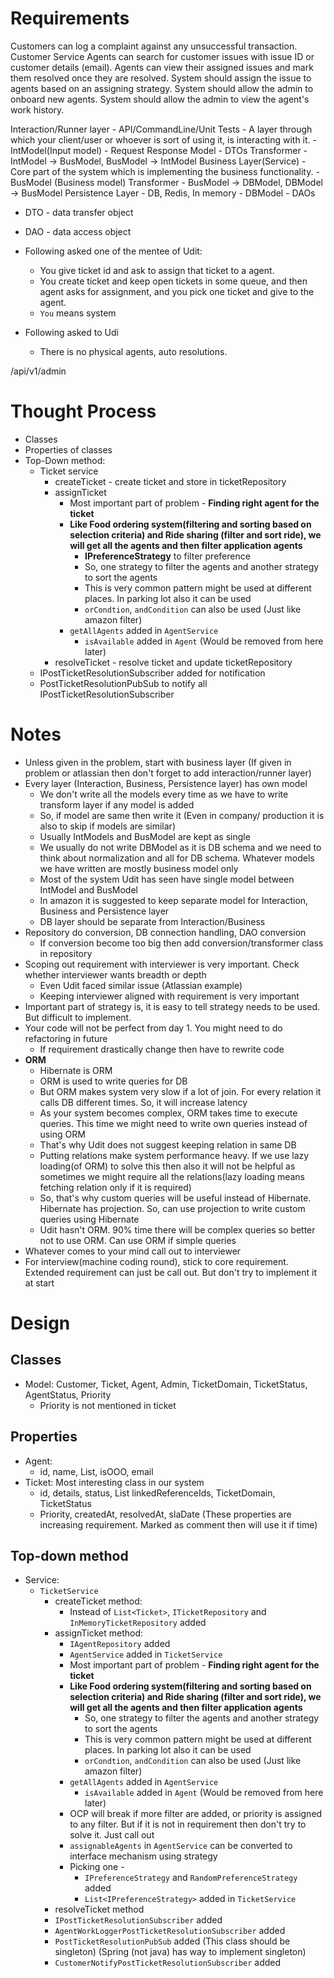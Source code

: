 # Requirements
Customers can log a complaint against any unsuccessful transaction.
Customer Service Agents can search for customer issues with issue ID or customer details (email).
Agents can view their assigned issues and mark them resolved once they are resolved.
System should assign the issue to agents based on an assigning strategy.
System should allow the admin to onboard new agents.
System should allow the admin to view the agent's work history.

Interaction/Runner layer  - API/CommandLine/Unit Tests - A layer through which your client/user or whoever is sort of using it, is interacting with it.
    - IntModel(Input model) - Request Response Model - DTOs
Transformer - IntModel -> BusModel, BusModel -> IntModel
Business Layer(Service) - Core part of the system which is implementing the business functionality.
    - BusModel (Business model)
Transformer - BusModel -> DBModel, DBModel -> BusModel
Persistence Layer - DB, Redis, In memory
    - DBModel - DAOs


- DTO - data transfer object
- DAO - data access object


- Following asked one of the mentee of Udit:
  - You give ticket id and ask to assign that ticket to a agent.
  - You create ticket and keep open tickets in some queue, and then agent asks for assignment, and you pick one ticket and give to the agent.
  - `You` means system
- Following asked to Udi
  - There is no physical agents, auto resolutions.

/api/v1/admin

# Thought Process
- Classes
- Properties of classes
- Top-Down method:
  - Ticket service
    - createTicket - create ticket and store in ticketRepository
    - assignTicket
      - Most important part of problem - **Finding right agent for the ticket**
      - **Like Food ordering system(filtering and sorting based on selection criteria) and Ride sharing (filter and sort ride), we will get all the agents and then filter application agents**
        - **IPreferenceStrategy** to filter preference
        - So, one strategy to filter the agents and another strategy to sort the agents
        - This is very common pattern might be used at different places. In parking lot also it can be used
        - `orCondtion`, `andCondition` can also be used (Just like amazon filter)
      - `getAllAgents` added in `AgentService`
        - `isAvailable` added in `Agent` (Would be removed from here later)
    - resolveTicket - resolve ticket and update ticketRepository
  - IPostTicketResolutionSubscriber added for notification
  - PostTicketResolutionPubSub to notify all IPostTicketResolutionSubscriber

# Notes
- Unless given in the problem, start with business layer (If given in problem or atlassian then don't forget to add interaction/runner layer)
- Every layer (Interaction, Business, Persistence layer) has own model
  - We don't write all the models every time as we have to write transform layer if any model is added
  - So, if model are same then write it (Even in company/ production it is also to skip if models are similar)
  - Usually IntModels and BusModel are kept as single
  - We usually do not write DBModel as it is DB schema and we need to think about normalization and all for DB schema. Whatever models we have written are mostly business model only
  - Most of the system Udit has seen have single model between IntModel and BusModel
  - In amazon it is suggested to keep separate model for Interaction, Business and Persistence layer
  - DB layer should be separate from Interaction/Business
- Repository do conversion, DB connection handling, DAO conversion
  - If conversion become too big then add conversion/transformer class in repository
- Scoping out requirement with interviewer is very important. Check whether interviewer wants breadth or depth
  - Even Udit faced similar issue (Atlassian example)
  - Keeping interviewer aligned with requirement is very important
- Important part of strategy is, it is easy to tell strategy needs to be used. But difficult to implement.
- Your code will not be perfect from day 1. You might need to do refactoring in future
  - If requirement drastically change then have to rewrite code
- **ORM**
  - Hibernate is ORM
  - ORM is used to write queries for DB
  - But ORM makes system very slow if a lot of join. For every relation it calls DB different times. So, it will increase latency
  - As your system becomes complex, ORM takes time to execute queries. This time we might need to write own queries instead of using ORM
  - That's why Udit does not suggest keeping relation in same DB
  - Putting relations make system performance heavy. If we use lazy loading(of ORM) to solve this then also it will not be helpful as sometimes we might require all the relations(lazy loading means fetching relation only if it is required)
  - So, that's why custom queries will be useful instead of Hibernate. Hibernate has projection. So, can use projection to write custom queries using Hibernate
  - Udit hasn't ORM. 90% time there will be complex queries so better not to use ORM. Can use ORM if simple queries
- Whatever comes to your mind call out to interviewer
- For interview(machine coding round), stick to core requirement. Extended requirement can just be call out. But don't try to implement it at start
# Design
## Classes
- Model: Customer, Ticket, Agent, Admin, TicketDomain, TicketStatus, AgentStatus, Priority
  - Priority is not mentioned in ticket
## Properties
- Agent:
  - id, name, List<TicketDomain>, isOOO, email
- Ticket: Most interesting class in our system
  - id, details, status, List<String> linkedReferenceIds, TicketDomain, TicketStatus
  - Priority, createdAt, resolvedAt, slaDate (These properties are increasing requirement. Marked as comment then will use it if time)
## Top-down method
- Service:
  - `TicketService`
    - createTicket method:
      - Instead of `List<Ticket>`, `ITicketRepository` and `InMemoryTicketRepository` added
    - assignTicket method:
      - `IAgentRepository` added
      - `AgentService` added in `TicketService`
      - Most important part of problem - **Finding right agent for the ticket**
      - **Like Food ordering system(filtering and sorting based on selection criteria) and Ride sharing (filter and sort ride), we will get all the agents and then filter application agents**
        - So, one strategy to filter the agents and another strategy to sort the agents
        - This is very common pattern might be used at different places. In parking lot also it can be used
        - `orCondtion`, `andCondition` can also be used (Just like amazon filter)
      - `getAllAgents` added in `AgentService`
        - `isAvailable` added in `Agent` (Would be removed from here later)
      - OCP will break if more filter are added, or priority is assigned to any filter. But if it is not in requirement then don't try to solve it. Just call out
      - `assignableAgents` in `AgentService` can be converted to interface mechanism using strategy
      - Picking one - 
        - `IPreferenceStrategy` and `RandomPreferenceStrategy` added
        - `List<IPreferenceStrategy>` added in `TicketService`
    - resolveTicket method
    - `IPostTicketResolutionSubscriber` added
    - `AgentWorkLoggerPostTicketResolutionSubscriber` added
    - `PostTicketResolutionPubSub` added (This class should be singleton) (Spring (not java) has way to implement singleton)
    - `CustomerNotifyPostTicketResolutionSubscriber` added